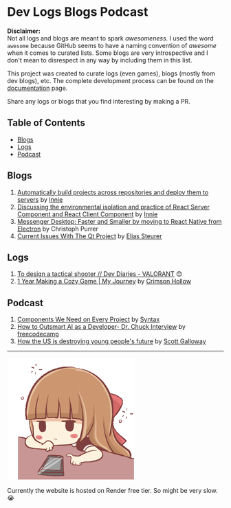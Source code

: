 # Dev Logs Blogs Podcast

**Disclaimer:**  
Not all logs and blogs are meant to spark _awesomeness_. I used the word `awesome` because GitHub seems to have a naming convention of _awesome_ when it comes to curated lists. Some blogs are very introspective and I don't mean to disrespect in any way by including them in this list.

This project was created to curate logs (even games), blogs (mostly from dev blogs), etc. The complete development process can be found on the [documentation](https://github.com/EledenGreen/awesome-dev-logs-and-blogs/blob/main/documentation.md) page.

Share any logs or blogs that you find interesting by making a PR.

## Table of Contents

- [Blogs](#blogs)
- [Logs](#logs)
- [Podcast](#podcast)

## Blogs

1. [Automatically build projects across repositories and deploy them to servers](https://innei.in/posts/tech/automatically-build-projects-across-repositories-and-deploy-to-servers) by [Innie](https://github.com/Innei)
2. [Discussing the environmental isolation and practice of React Server Component and React Client Component](https://innei.in/posts/tech/exploring-environment-isolation-and-practice-of-react-server-component-and-react-client-component) by [Innie](https://github.com/Innei)
3. [Messenger Desktop: Faster and Smaller by moving to React Native from Electron](https://developers.facebook.com/blog/post/2023/05/17/messenger-desktop-faster-and-smaller-by-moving-to-react-native-from-electron/) by Christoph Purrer
4. [Current Issues With The Qt Project](https://kelteseth.com/post/20-04-2023-current-issues-with-the-qt-project-from-the-outside-looking-in/) by [Elias Steurer](https://kelteseth.com/)

## Logs

1. [To design a tactical shooter // Dev Diaries - VALORANT](https://www.youtube.com/watch?v=xu6g1uADlGg) 😊
2. [1 Year Making a Cozy Game | My Journey](https://www.youtube.com/watch?v=PpU-dKFCmnQ) by [Crimson Hollow](https://www.crimsonhollowgame.com/)

## Podcast

1. [Components We Need on Every Project](https://syntax.fm/775) by [Syntax](https://syntax.fm/)
2. [How to Outsmart AI as a Developer- Dr. Chuck Interview](https://open.spotify.com/episode/7EZV9IofaSm9w6ViupHUBy?si=8b170d3c5dc04760) by [freecodecamp](https://open.spotify.com/show/7CpuEnbCLIXwI6LEcbBOYP?si=b211826fdd074030)
3. [How the US is destroying young people's future](https://open.spotify.com/episode/4KhbGrBOw412ItbJWYm1Iy?si=VHS9hCwGRV2r6ryr58DBcw) by [Scott Galloway](https://en.wikipedia.org/wiki/Scott_Galloway_(professor))

<hr/>
<p>
  <img src="./assets/centilia-waiting.gif" alt="centilia-waiting" />
</p>
<p>
  Currently the website is hosted on Render free tier. So might be very slow. 😭
</p>
